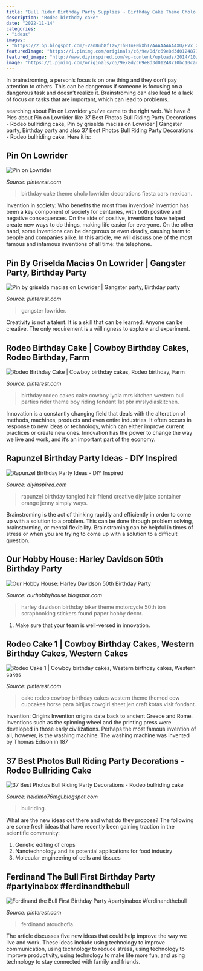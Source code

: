 ```yaml
---
title: "Bull Rider Birthday Party Supplies ~ Birthday Cake Theme Cholo Lowrider Decorations Fiesta Cars Mexican"
description: "Rodeo birthday cake"
date: "2022-11-14"
categories:
- "ideas"
images:
- "https://2.bp.blogspot.com/-Van8ub8fTzw/ThH1nFNkXhI/AAAAAAAAAXU/FVx_zkVMIEY/s1600/DSC02006.JPG"
featuredImage: "https://i.pinimg.com/originals/c6/9e/8d/c69e8d3d01248710bc10caef815243d8.jpg"
featured_image: "http://www.diyinspired.com/wp-content/uploads/2014/10/Rapunzel-Birthday-Party-Braided-Hair.jpg"
image: "https://i.pinimg.com/originals/c6/9e/8d/c69e8d3d01248710bc10caef815243d8.jpg"
---
```



In brainstroming, a person’s focus is on one thing and they don’t pay attention to others. This can be dangerous if someone is focusing on a dangerous task and doesn’t realize it. Brainstroming can also lead to a lack of focus on tasks that are important, which can lead to problems.

	

		
searching about Pin on Lowrider you've came to the right web. We have 8 Pics about Pin on Lowrider like 37 Best Photos Bull Riding Party Decorations - Rodeo bullriding cake, Pin by griselda macias on Lowrider | Gangster party, Birthday party and also 37 Best Photos Bull Riding Party Decorations - Rodeo bullriding cake. Here it is:
		
    
## Pin On Lowrider

<img loading=lazy src="https://i.pinimg.com/736x/d2/99/56/d29956d103767224e2d63bbfbc365d5e.jpg" onerror="this.onerror=null;this.src='https://tse2.mm.bing.net/th?id=OIP.msMf9BtHkZFEFspxtnYp_QHaJ3&amp;pid=15.1';" alt="Pin on Lowrider">

_Source: pinterest.com_

>birthday cake theme cholo lowrider decorations fiesta cars mexican. 

	

Invention in society: Who benefits the most from invention?
Invention has been a key component of society for centuries, with both positive and negative consequences. On the side of positive, inventions have helped create new ways to do things, making life easier for everyone. On the other hand, some inventions can be dangerous or even deadly, causing harm to people and companies alike. In this article, we will discuss one of the most famous and infamous inventions of all time: the telephone.

    
## Pin By Griselda Macias On Lowrider | Gangster Party, Birthday Party

<img loading=lazy src="https://i.pinimg.com/originals/a4/fd/37/a4fd37dac80596161f7644b97d4b27e3.jpg" onerror="this.onerror=null;this.src='https://tse1.mm.bing.net/th?id=OIP.25-IrfxymmCae9ZTc21PLQHaJ4&amp;pid=15.1';" alt="Pin by griselda macias on Lowrider | Gangster party, Birthday party">

_Source: pinterest.com_

>gangster lowrider. 

	

Creativity is not a talent. It is a skill that can be learned. Anyone can be creative. The only requirement is a willingness to explore and experiment.

    
## Rodeo Birthday Cake | Cowboy Birthday Cakes, Rodeo Birthday, Farm

<img loading=lazy src="https://i.pinimg.com/originals/88/c3/d4/88c3d4589da3fd869305856d1f471316.jpg" onerror="this.onerror=null;this.src='https://tse3.mm.bing.net/th?id=OIP.2S5Z1Xgc9Ip3fwmlPH3elwHaJ4&amp;pid=15.1';" alt="Rodeo Birthday Cake | Cowboy birthday cakes, Rodeo birthday, Farm">

_Source: pinterest.com_

>birthday rodeo cakes cake cowboy lydia mrs kitchen western bull parties rider theme boy riding fondant 1st pbr mrslydiaskitchen. 

	

Innovation is a constantly changing field that deals with the alteration of methods, machines, products and even entire industries. It often occurs in response to new ideas or technology, which can either improve current practices or create new ones. Innovation has the power to change the way we live and work, and it’s an important part of the economy.

    
## Rapunzel Birthday Party Ideas - DIY Inspired

<img loading=lazy src="http://www.diyinspired.com/wp-content/uploads/2014/10/Rapunzel-Birthday-Party-Braided-Hair.jpg" onerror="this.onerror=null;this.src='https://tse4.mm.bing.net/th?id=OIP.tKP_gjc4fVhlC2I7QgUiiAAAAA&amp;pid=15.1';" alt="Rapunzel Birthday Party Ideas - DIY Inspired">

_Source: diyinspired.com_

>rapunzel birthday tangled hair friend creative diy juice container orange jenny simply ways. 

	

Brainstroming is the act of thinking rapidly and efficiently in order to come up with a solution to a problem. This can be done through problem solving, brainstorming, or mental flexibility. Brainstroming can be helpful in times of stress or when you are trying to come up with a solution to a difficult question.

    
## Our Hobby House: Harley Davidson 50th Birthday Party

<img loading=lazy src="https://2.bp.blogspot.com/-Van8ub8fTzw/ThH1nFNkXhI/AAAAAAAAAXU/FVx_zkVMIEY/s1600/DSC02006.JPG" onerror="this.onerror=null;this.src='https://tse3.mm.bing.net/th?id=OIP.-Gczp1aagZnLUMMPv4V0lwHaFj&amp;pid=15.1';" alt="Our Hobby House: Harley Davidson 50th Birthday Party">

_Source: ourhobbyhouse.blogspot.com_

>harley davidson birthday biker theme motorcycle 50th ton scrapbooking stickers found paper hobby decor. 

	

1. Make sure that your team is well-versed in innovation.

    
## Rodeo Cake 1 | Cowboy Birthday Cakes, Western Birthday Cakes, Western Cakes

<img loading=lazy src="https://i.pinimg.com/originals/55/6f/33/556f33f7625d3fd7d7b619116a40e6a9.jpg" onerror="this.onerror=null;this.src='https://tse4.mm.bing.net/th?id=OIP.DLQJge25R8qJCCG6DpqPdQHaJ4&amp;pid=15.1';" alt="Rodeo Cake 1 | Cowboy birthday cakes, Western birthday cakes, Western cakes">

_Source: pinterest.com_

>cake rodeo cowboy birthday cakes western theme themed cow cupcakes horse para birijus cowgirl sheet jen craft kotas visit fondant. 

	

Invention: Origins
Invention origins date back to ancient Greece and Rome. Inventions such as the spinning wheel and the printing press were developed in those early civilizations. Perhaps the most famous invention of all, however, is the washing machine. The washing machine was invented by Thomas Edison in 187
    
## 37 Best Photos Bull Riding Party Decorations - Rodeo Bullriding Cake

<img loading=lazy src="https://lh5.googleusercontent.com/proxy/71q16rPgf6Y4Vpw7SBXddqufaY5aFX7e3mG1aLHxSicTU90rA2Sccdd_jf6_l3Hs3jXMnjnsNktonVpFA8l4pPPHaj3SsK1M5AmRr0jvS5pdprST4SIrjJug5Zp4-Qnb=w1200-h630-p-k-no-nu" onerror="this.onerror=null;this.src='https://tse4.mm.bing.net/th?id=OIP.oCEhp7VFdOfwqC0mmlgFkgHaD4&amp;pid=15.1';" alt="37 Best Photos Bull Riding Party Decorations - Rodeo bullriding cake">

_Source: heidimo76mgl.blogspot.com_

>bullriding. 

	

What are the new ideas out there and what do they propose?
The following are some fresh ideas that have recently been gaining traction in the scientific community: 
1. Genetic editing of crops
2. Nanotechnology and its potential applications for food industry
3. Molecular engineering of cells and tissues 

    
## Ferdinand The Bull First Birthday Party #partyinabox #ferdinandthebull

<img loading=lazy src="https://i.pinimg.com/originals/c6/9e/8d/c69e8d3d01248710bc10caef815243d8.jpg" onerror="this.onerror=null;this.src='https://tse4.mm.bing.net/th?id=OIP.WjtAVfWhsgqm0NTgYZkA1AHaE7&amp;pid=15.1';" alt="Ferdinand the Bull First Birthday Party #partyinabox #ferdinandthebull">

_Source: pinterest.com_

>ferdinand atouchofla. 

	

The article discusses five new ideas that could help improve the way we live and work. These ideas include using technology to improve communication, using technology to reduce stress, using technology to improve productivity, using technology to make life more fun, and using technology to stay connected with family and friends.

